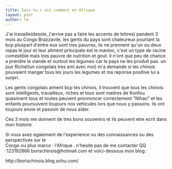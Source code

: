 ```yaml
---
title: Sais-tu c est comment en Afrique  
layout: post
author: lm
---
```

<p>J&#39;ai travaille(desole, j&#39;arrive pas a faire les accents de lettres) pandent 3 mois au Congo Brazzavile, les gents du pays sont chaleureux pourtant la bcp pluspart d&#39;entre eux sont tres pauvres, ils ne prennent qu&#39;un ou deux repas le jour et leur aliment principale est le manioc, c&#39;est un type de racine comestible mais tres pauvre de nutrition et gout. il n&#39;ont que peu de chance a prendre la viande et surtout les legumes car le pays ne les produit pas. un jour Richel(un congolais tres ami avec moi) m&#39;a demande si les chinois pouvaient manger tous les jours les legumes et ma reponse positive lui a surpri.</p>
<p> Les gents congolais aiment bcp les chinois, il trouvent que tous les chinois sont  intelligents, travailleux, riches et tous sont maitres de Konfou. quasiment tous et toutes peuvent pronnoncer correctement &quot;Nihao&quot; et les enfants poursuivent toujours nos vehicules lors que nous y passons. ils ont toujours envie et passion de nous aider.</p>
<p> Ces 3 mois  me donnent de tres bons souvenirs et ils peuvent etre ecrit dans mon histoire.</p>
<p> Si vous avez egalement de l&#39;experience ou des connaissances ou   des perspectives sur le<br />Congo ou plus marco : l&#39;Afrique . n&#39;hesite pas de me contacter QQ :123192866  borischinois@hotmail.com  et voici-dessous mon blog:</p>
<p>http://borischinois.blog.sohu.com/ </p>
